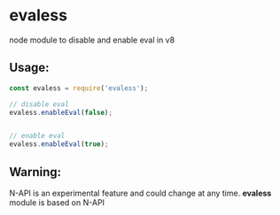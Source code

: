 # evaless
node module to disable and enable eval in v8

Usage:
-----
```javascript
const evaless = require('evaless');

// disable eval
evaless.enableEval(false);


// enable eval
evaless.enableEval(true);

```

Warning:
--------
N-API is an experimental feature and could change at any time.
**evaless** module is based on N-API